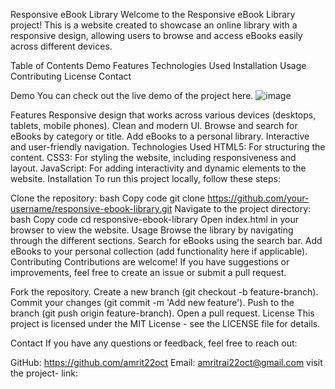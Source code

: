 Responsive eBook Library
Welcome to the Responsive eBook Library project! This is a website created to showcase an online library with a responsive design, allowing users to browse and access eBooks easily across different devices.

Table of Contents
Demo
Features
Technologies Used
Installation
Usage
Contributing
License
Contact





Demo
You can check out the live demo of the project here.
![image](https://github.com/user-attachments/assets/ada9f36a-849c-4fa5-85cc-3195db532acd)


Features
Responsive design that works across various devices (desktops, tablets, mobile phones).
Clean and modern UI.
Browse and search for eBooks by category or title.
Add eBooks to a personal library.
Interactive and user-friendly navigation.
Technologies Used
HTML5: For structuring the content.
CSS3: For styling the website, including responsiveness and layout.
JavaScript: For adding interactivity and dynamic elements to the website.
Installation
To run this project locally, follow these steps:

Clone the repository:
bash
Copy code
git clone https://github.com/your-username/responsive-ebook-library.git
Navigate to the project directory:
bash
Copy code
cd responsive-ebook-library
Open index.html in your browser to view the website.
Usage
Browse the library by navigating through the different sections.
Search for eBooks using the search bar.
Add eBooks to your personal collection (add functionality here if applicable).
Contributing
Contributions are welcome! If you have suggestions or improvements, feel free to create an issue or submit a pull request.

Fork the repository.
Create a new branch (git checkout -b feature-branch).
Commit your changes (git commit -m 'Add new feature').
Push to the branch (git push origin feature-branch).
Open a pull request.
License
This project is licensed under the MIT License - see the LICENSE file for details.

Contact
If you have any questions or feedback, feel free to reach out:

GitHub: https://github.com/amrit22oct
Email: amritrai22oct@gmail.com
visit the project- link:  
